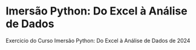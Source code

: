 # Imersão Python: Do Excel à Análise de Dados

Exercicio do Curso Imersão Python: Do Excel à Análise de Dados de 2024
